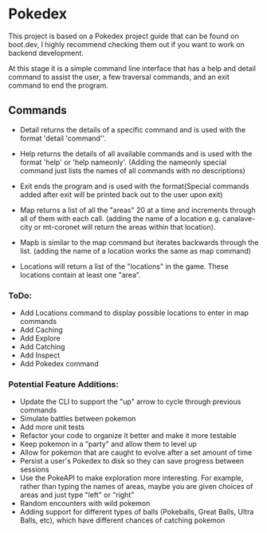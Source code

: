 # Pokedex

  This project is based on a Pokedex project guide that can be found on boot.dev, I highly recommend checking them out if you want to work on backend development.  

  At this stage it is a simple command line interface that has a help and detail command to assist the user, a few traversal commands, and an exit command to end the program.

  ## Commands  
    
  * Detail returns the details of a specific command and is used with the format 'detail 'command''.  

  * Help returns the details of all available commands and is used with the format 'help' or 'help nameonly'. (Adding the nameonly special command just lists the names of all commands with no descriptions)  

  * Exit ends the program and is used with the format(Special commands added after exit will be printed back out to the user upon exit)  

  * Map returns a list of all the "areas" 20 at a time and increments through all of them with each call. (adding the name of a location e.g. canalave-city or mt-coronet will return the areas within that location).  

  * Mapb is similar to the map command but iterates backwards through the list. (adding the name of a location works the same as map command)  

  * Locations will return a list of the "locations" in the game. These locations contain at least one "area".  

### ToDo:  
  
- Add Locations command to display possible locations to enter in map commands
- Add Caching 
- Add Explore
- Add Catching
- Add Inspect
- Add Pokedex command

### Potential Feature Additions:  
  
- Update the CLI to support the "up" arrow to cycle through previous commands
- Simulate battles between pokemon
- Add more unit tests
- Refactor your code to organize it better and make it more testable
- Keep pokemon in a "party" and allow them to level up
- Allow for pokemon that are caught to evolve after a set amount of time
- Persist a user's Pokedex to disk so they can save progress between sessions
- Use the PokeAPI to make exploration more interesting. For example, rather than typing the names of areas, maybe you are given choices of areas and just type "left" or "right"
- Random encounters with wild pokemon
- Adding support for different types of balls (Pokeballs, Great Balls, Ultra Balls, etc), which have different chances of catching pokemon
